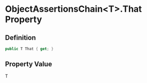 # ObjectAssertionsChain&lt;T&gt;.That Property
## Definition

```c#
public T That { get; }
```

## Property Value

T
